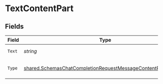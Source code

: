 # TextContentPart


## Fields

| Field                                                                                                                                                 | Type                                                                                                                                                  | Required                                                                                                                                              | Description                                                                                                                                           |
| ----------------------------------------------------------------------------------------------------------------------------------------------------- | ----------------------------------------------------------------------------------------------------------------------------------------------------- | ----------------------------------------------------------------------------------------------------------------------------------------------------- | ----------------------------------------------------------------------------------------------------------------------------------------------------- |
| `Text`                                                                                                                                                | *string*                                                                                                                                              | :heavy_check_mark:                                                                                                                                    | The text content.                                                                                                                                     |
| `Type`                                                                                                                                                | [shared.SchemasChatCompletionRequestMessageContentPartTextType](../../../pkg/models/shared/schemaschatcompletionrequestmessagecontentparttexttype.md) | :heavy_check_mark:                                                                                                                                    | The type of the content part.                                                                                                                         |